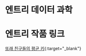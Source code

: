 # 엔트리 데이터 과학
# 엔트리 작품 링크
[또래 친구들의 평균 키](https://playentry.org/project/6310a2abdaf4ad1afe1ea523){:target="_blank"}
